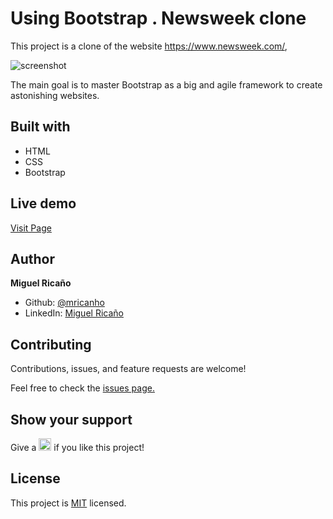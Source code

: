 # Using Bootstrap . Newsweek clone
This project is a clone of the website https://www.newsweek.com/, 

![screenshot](../featureDev2/screenshot.jpeg)

The main goal is to master Bootstrap as a big and agile framework to create astonishing websites. 


<h2>Built with</h2>
<ul>
  <li>HTML</li>
  <li>CSS</li>
  <li>Bootstrap</li>
</ul>

<h2>Live demo</h2>
<a href="https://htmlpreview.github.io/?https://github.com/mricanho/Using-Bootstrap/blob/featureDev2/index.html">Visit Page</a>

<h2>Author</h2>
<p><strong>Miguel Ricaño</strong></p>
<ul>
  <li>Github: <a href="https://github.com/mricanho">@mricanho</a>
  <li>LinkedIn: <a href="https://www.linkedin.com/in/mricanho/">Miguel Ricaño</a></li>
</ul>
  
<h2>Contributing</h2>
<p>Contributions, issues, and feature requests are welcome!<p>
<p>Feel free to check the <a href="https://github.com/mricanho/Using-Bootstrap/issues/1">issues page.</a></p>
 
<h2>Show your support</h2>
<p> Give a 
  <g-emoji class="g-emoji" alias="star" fallback-src="https://github.githubassets.com/images/icons/emoji/unicode/2b50.png"><img class="emoji" alt="star" height="20" width="20" src="https://github.githubassets.com/images/icons/emoji/unicode/2b50.png"></g-emoji>
  if you like this project!</p>
  
<h2>License</h2>
  <p>This project is <a href="https://github.com/mricanho/Using-Bootstrap/blob/main/LICENSE">MIT</a> licensed.</p>
